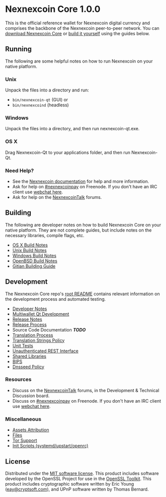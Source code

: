Nexnexcoin Core 1.0.0
=================

This is the official reference wallet for Nexnexcoin digital currency and comprises the backbone of the Nexnexcoin peer-to-peer network. You can [download Nexnexcoin Core](https://github.com/nexnexcoin-official/nexnexcoin/releases) or [build it yourself](#building) using the guides below.

Running
---------------------
The following are some helpful notes on how to run Nexnexcoin on your native platform.

### Unix

Unpack the files into a directory and run:

- `bin/nexnexcoin-qt` (GUI) or
- `bin/nexnexcoind` (headless)

### Windows

Unpack the files into a directory, and then run nexnexcoin-qt.exe.

### OS X

Drag Nexnexcoin-Qt to your applications folder, and then run Nexnexcoin-Qt.

### Need Help?

* See the [Nexnexcoin documentation](https://nexnexcoinpay.atlassian.net/wiki/display/DOC)
for help and more information.
* Ask for help on [#nexnexcoinpay](http://webchat.freenode.net?channels=nexnexcoinpay) on Freenode. If you don't have an IRC client use [webchat here](http://webchat.freenode.net?channels=nexnexcoinpay).
* Ask for help on the [NexnexcoinTalk](https://nexnexcointalk.org/) forums.

Building
---------------------
The following are developer notes on how to build Nexnexcoin Core on your native platform. They are not complete guides, but include notes on the necessary libraries, compile flags, etc.

- [OS X Build Notes](build-osx.md)
- [Unix Build Notes](build-unix.md)
- [Windows Build Notes](build-windows.md)
- [OpenBSD Build Notes](build-openbsd.md)
- [Gitian Building Guide](gitian-building.md)

Development
---------------------
The Nexnexcoin Core repo's [root README](/README.md) contains relevant information on the development process and automated testing.

- [Developer Notes](developer-notes.md)
- [Multiwallet Qt Development](multiwallet-qt.md)
- [Release Notes](release-notes.md)
- [Release Process](release-process.md)
- Source Code Documentation ***TODO***
- [Translation Process](translation_process.md)
- [Translation Strings Policy](translation_strings_policy.md)
- [Unit Tests](unit-tests.md)
- [Unauthenticated REST Interface](REST-interface.md)
- [Shared Libraries](shared-libraries.md)
- [BIPS](bips.md)
- [Dnsseed Policy](dnsseed-policy.md)

### Resources
* Discuss on the [NexnexcoinTalk](https://nexnexcointalk.org/) forums, in the Development & Technical Discussion board.
* Discuss on [#nexnexcoinpay](http://webchat.freenode.net/?channels=nexnexcoinpay) on Freenode. If you don't have an IRC client use [webchat here](http://webchat.freenode.net/?channels=nexnexcoinpay).

### Miscellaneous
- [Assets Attribution](assets-attribution.md)
- [Files](files.md)
- [Tor Support](tor.md)
- [Init Scripts (systemd/upstart/openrc)](init.md)

License
---------------------
Distributed under the [MIT software license](http://www.opensource.org/licenses/mit-license.php).
This product includes software developed by the OpenSSL Project for use in the [OpenSSL Toolkit](https://www.openssl.org/). This product includes
cryptographic software written by Eric Young ([eay@cryptsoft.com](mailto:eay@cryptsoft.com)), and UPnP software written by Thomas Bernard.

